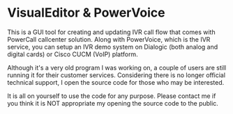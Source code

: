 # VisualEditor & PowerVoice

This is a GUI tool for creating and updating IVR call flow that comes with PowerCall callcenter solution. Along with PowerVoice, which is the IVR service, you can setup an IVR demo system on Dialogic (both analog and digital cards) or Cisco CUCM (VoIP) platform.

Although it's a very old program I was working on, a couple of users are still running it for their customer services. Considering there is no longer official technical support, I open the source code for those who may be interested. 

It is all on yourself to use the code for any purpose. Please contact me if you think it is NOT appropriate my opening the source code to the public.
